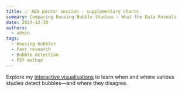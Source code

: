 ```yaml
---
title: 📈 AEA poster session - supplementary charts
summary: Comparing Housing Bubble Studies — What the Data Reveals
date: 2024-12-30
authors:
  - admin
tags:
  - Housing bubbles
  - Past research
  - Bubble detection
  - PSY method
---
```


Explore my [interactive visualisations](../project/Visualizations/) to learn when and where various studies detect bubbles—and where they disagree.



